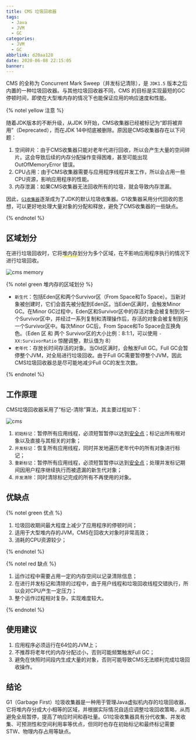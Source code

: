 ```yaml
---
title: CMS 垃圾回收器
tags:
  - Java
  - JVM
  - GC
categories:
  - JVM
  - GC
abbrlink: d20aa128
date: 2020-06-08 22:15:05
banner:
---
```


CMS 的全称为 Concurrent Mark Sweep（并发标记清除），是 `JDK1.5` 版本之后内置的一种垃圾回收器。与其他垃圾回收器不同，CMS 的目标是实现最短的GC停顿时间，即使在大型堆内存的情况下也能保证应用的响应速度和性能。

{% notel yellow 注意 %}

随着JDK版本的不断升级，从JDK 9开始，CMS收集器已经被标记为“即将被弃用”（Deprecated），而在JDK 14中彻底被删除。原因是CMS收集器存在以下问题：

1. 空间碎片：由于CMS收集器只能对老年代进行回收，所以会产生大量的空间碎片。这会导致后续的内存分配操作变得困难，甚至可能出现 OutOfMemoryError 错误。
2. CPU占用：由于CMS收集器需要与应用程序线程并发工作，所以会占用一些CPU资源，影响应用程序的性能。
3. 内存泄漏：如果CMS收集器无法回收所有的垃圾，就会导致内存泄漏。

因此，[`G1收集器`](/posts/bc8ac7bc/)逐渐成为了JDK的默认垃圾收集器。G1收集器采用分代回收的思想，可以更好地处理大量对象的分配和释放，避免了CMS收集器的一些缺点。

{% endnotel %}

## 区域划分

在进行垃圾回收时，它将<span style="border-bottom:2px solid yellow">堆内存</span>划分为多个区域，在不影响应用程序执行的情况下进行垃圾回收。

![cms memory](cmsmemory.webp)

{% notel green 堆内存的区域划分 %}

- `新生代`：包括Eden区和两个Survivor区（From Space和To Space）。当新对象被创建时，它们会首先被分配到Eden区。当Eden区满时，会触发Minor GC。在Minor GC过程中，Eden区和Survivor区中的存活对象会被复制到另一个Survivor区中，并经过一系列复制和清理操作后，存活的对象会被复制到另一个Survivor区中。每次Minor GC后，From Space和To Space会互换角色。（Eden 区 和 两个 Survivor区的大小比例：8:1:1，可以使用 `-XX:SurvivorRatio` 惊醒调整，默认值为 8）
- `老年代`：存放长时间存活的对象。当Old区满时，会触发Full GC。Full GC会暂停整个JVM，对全局进行垃圾回收。由于Full GC需要暂停整个JVM，因此CMS垃圾回收器总是尽可能地减少Full GC的发生次数。

{% endnotel %}

## 工作原理

CMS垃圾回收器采用了“标记-清除”算法，其主要过程如下：

![cms](https://icefrozen.github.io/article/java-cms-gc/1552636737931java-cms-gc_.png)

1. `初始标记`：暂停所有应用线程，必须短暂暂停以达到[安全点](/posts/5a9ba959/)；标记出所有根对象以及直接与其相关的对象；
2. `并发标记`：恢复所有应用线程，同时并发地遍历老年代中的所有对象进行标记；
3. `重新标记`：暂停所有应用线程，必须短暂暂停以达到[安全点](/posts/5a9ba959/)；处理并发标记期间因用户程序继续执行而被遗漏的新生代对象；
4. `并发清除`：同时清除标记完成的所有不再使用的对象。

## 优缺点

{% notel green 优点 %}

1. 垃圾回收期间最大程度上减少了应用程序的停顿时间；
2. 适用于大型堆内存的JVM，CMS在回收大对象时非常高效；
3. 消耗的CPU资源较少；

{% endnotel %}

{% notel red 缺点 %}

1. 运作过程中需要占用一定的内存空间以记录清除信息；
2. 在进行并发标记和清除的过程中，由于用户线程和垃圾回收线程交错执行，所以会对CPU产生一定压力；
3. 整个运作过程相对复杂，实现难度较大。

{% endnotel %}

## 使用建议

1. 应用程序必须运行在64位的JVM上；
2. 不推荐将老年代的内存分配过小，否则可能频繁触发Full GC；
3. 避免在快照时间段内生成大量的对象，否则可能导致CMS无法顺利完成垃圾回收操作。

## 结论

G1（Garbage First）垃圾收集器是一种用于管理Java虚拟机内存的垃圾回收器，它将堆内存分成大小相等的区域，并根据实际情况自适应调整垃圾回收策略，从而避免全局暂停，提高了响应时间和吞吐量。G1垃圾收集器具有分代收集、并发收集、可预测性和空间利用率等优点，但同时也存在初始标记和最终标记需要STW、物理内存占用等缺点。
